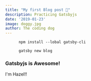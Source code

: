 ```yaml
---
title: "My first Blog post 🐶"
description: Practicing Gatsbyjs
date: '2019-01-23'
image: doggy.jpg
author: The coding dog
---
```



```
      npm install --lobal gatsby-cli

      gatsby new blog
 ```

 ### Gatsbyjs is Awesome!


I'm Hazel!! 